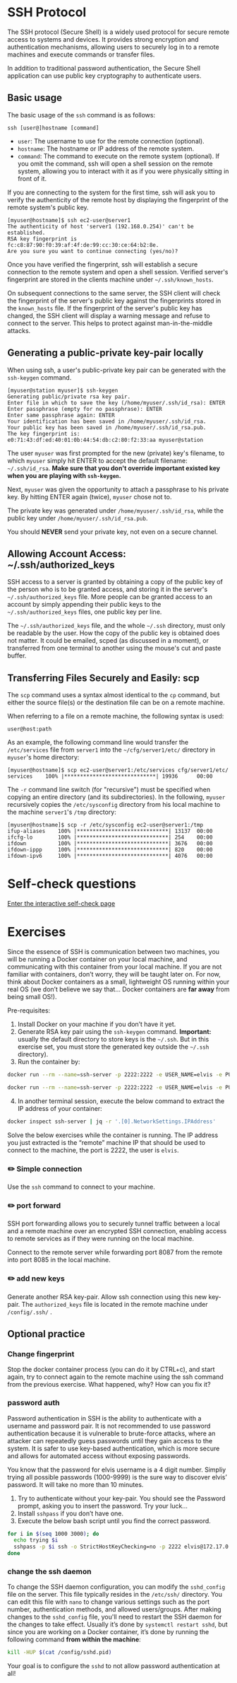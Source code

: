 # SSH Protocol 

The SSH protocol (Secure Shell) is a widely used protocol for secure remote access to systems and devices.
It provides strong encryption and authentication mechanisms, allowing users to securely log in to a remote machines and execute commands or transfer files.

In addition to traditional password authentication, the Secure Shell application can use public key cryptography to authenticate users.

## Basic usage

The basic usage of the `ssh` command is as follows:

```shell
ssh [user@]hostname [command]
```

- `user`: The username to use for the remote connection (optional).
- `hostname`: The hostname or IP address of the remote system.
- `command`: The command to execute on the remote system (optional). If you omit the command, ssh will open a shell session on the remote system, allowing you to interact with it as if you were physically sitting in front of it.

If you are connecting to the system for the first time, ssh will ask you to verify the authenticity of the remote host by displaying the fingerprint of the remote system's public key.

```console
[myuser@hostname]$ ssh ec2-user@server1
The authenticity of host 'server1 (192.168.0.254)' can't be established.
RSA key fingerprint is fc:c8:87:90:f0:39:af:4f:de:99:cc:30:ce:64:b2:8e.
Are you sure you want to continue connecting (yes/no)?
```

Once you have verified the fingerprint, ssh will establish a secure connection to the remote system and open a shell session.
Verified server's fingerprint are stored in the clients machine under `~/.ssh/known_hosts`.

On subsequent connections to the same server, the SSH client will check the fingerprint of the server's public key against the fingerprints stored in the `known_hosts` file.
If the fingerprint of the server's public key has changed, the SSH client will display a warning message and refuse to connect to the server.
This helps to protect against man-in-the-middle attacks.


## Generating a public-private key-pair locally

When using ssh, a user's public-private key pair can be generated with the `ssh-keygen` command.

```console
[myuser@station myuser]$ ssh-keygen
Generating public/private rsa key pair.
Enter file in which to save the key (/home/myuser/.ssh/id_rsa): ENTER
Enter passphrase (empty for no passphrase): ENTER
Enter same passphrase again: ENTER
Your identification has been saved in /home/myuser/.ssh/id_rsa.
Your public key has been saved in /home/myuser/.ssh/id_rsa.pub.
The key fingerprint is:
e0:71:43:df:ed:40:01:0b:44:54:db:c2:80:f2:33:aa myuser@station
```

The user `myuser` was first prompted for the new (private) key's filename, to which `myuser` simply hit ENTER to accept the default filename: `~/.ssh/id_rsa`. 
**Make sure that you don't override important existed key when you are playing with `ssh-keygen`.**

Next, `myuser` was given the opportunity to attach a passphrase to his private key.
By hitting ENTER again (twice), `myuser` chose not to. 

The private key was generated under `/home/myuser/.ssh/id_rsa`,
while the public key under `/home/myuser/.ssh/id_rsa.pub`.

You should **NEVER** send your private key, not even on a secure channel. 

## Allowing Account Access: ~/.ssh/authorized_keys

SSH access to a server is granted by obtaining a copy of the public key of the person who is to be granted access, and storing it in the server's `~/.ssh/authorized_keys` file.
More people can be granted access to an account by simply appending their public keys to the `~/.ssh/authorized_keys` files, one public key per line.

The `~/.ssh/authorized_keys` file, and the whole `~/.ssh` directory, must only be readable by the user.
How the copy of the public key is obtained does not matter. It could be emailed, scped (as discussed in a moment), or transferred from one terminal to another using the mouse's cut and paste buffer.


## Transferring Files Securely and Easily: scp

The `scp` command uses a syntax almost identical to the `cp` command, but either the source file(s) or the
destination file can be on a remote machine. 

When referring to a file on a remote machine, the following syntax is used:

```shell
user@host:path
```

As an example, the following command line would transfer the `/etc/services` file from `server1` into the `~/cfg/server1/etc/` directory in `myuser`'s home directory:

```console
[myuser@hostname]$ scp ec2-user@server1:/etc/services cfg/server1/etc/
services    100% |*****************************| 19936      00:00
```

The `-r` command line switch (for "recursive") must be specified when copying an entire directory (and its subdirectories).
In the following, `myuser` recursively copies the `/etc/sysconfig` directory from his local machine to the machine `server1`'s `/tmp` directory:

```console 
[myuser@hostname]$ scp -r /etc/sysconfig ec2-user@server1:/tmp
ifup-aliases    100% |*****************************| 13137  00:00
ifcfg-lo        100% |*****************************| 254    00:00
ifdown          100% |*****************************| 3676   00:00
ifdown-ippp     100% |*****************************| 820    00:00
ifdown-ipv6     100% |*****************************| 4076   00:00
```

# Self-check questions

[Enter the interactive self-check page](https://alonitac.github.io/DevOpsBootcampUPES/multichoice-questions/networking_ssh.html)

# Exercises

Since the essence of SSH is communication between two machines, you will be running a Docker container on your local machine, and communicating with this container from your local machine. If you are not familiar with containers, don’t worry, they will be taught later on. For now, think about Docker containers as a small, lightweight OS running within your real OS  (we don’t believe we say that… Docker containers are **far away** from being small OS!).

Pre-requisites:

1. Install Docker on your machine if you don’t have it yet.
2. Generate RSA key pair using the `ssh-keygen` command. **Important:** usually the default directory to store keys is the `~/.ssh`. But in this exercise set, you must store the generated key outside the `~/.ssh` directory).
3. Run the container by:

```bash
docker run --rm --name=ssh-server -p 2222:2222 -e USER_NAME=elvis -e PUBLIC_KEY="$(cat /path/to/your/public-key-file)" lscr.io/linuxserver/openssh-server:latest

docker run --rm --name=ssh-server -p 2222:2222 -e USER_NAME=elvis -e PUBLIC_KEY="$(cat /home/alon/.ssh/id_rsa.pub)" -e SUDO_ACCESS=ture lscr.io/linuxserver/openssh-server:latest bash -c "sed -i 's/AllowTcpForwarding no/AllowTcpForwarding yes/g' /etc/ssh/sshd_config &&  nc -l -k 8087"
```

4. In another terminal session, execute the below command to extract the IP address of your container:

```bash
docker inspect ssh-server | jq -r '.[0].NetworkSettings.IPAddress'
```

Solve the below exercises while the container is running. The IP address you just extracted is the “remote” machine IP that should be used to connect to the machine, the port is 2222, the user is `elvis`.

### :pencil2: Simple connection

Use the `ssh` command to  connect to your machine.

### :pencil2: port forward

SSH port forwarding allows you to securely tunnel traffic between a local and a remote machine over an encrypted SSH connection, enabling access to remote services as if they were running on the local machine.

Connect to the remote server while forwarding port 8087 from the remote into port 8085 in the local machine.

### :pencil2: add new keys

Generate another RSA key-pair. Allow ssh connection using this new key-pair. The `authorized_keys` file is located in the remote machine under `/config/.ssh/` .

## Optional practice

### Change fingerprint

Stop the docker container process (you can do it by CTRL+c), and start again, try to connect again to the remote machine using the ssh command from the previous exercise. What happened, why? How can you fix it?


### password auth

Password authentication in SSH is the ability to authenticate with a username and password pair. It is not recommended to use password authentication because it is vulnerable to brute-force attacks, where an attacker can repeatedly guess passwords until they gain access to the system. It is safer to use key-based authentication, which is more secure and allows for automated access without exposing passwords.

You know that the password for elvis username is a 4 digit number. Simpliy trying all possible passwords (1000-9999) is the sure way to discover elvis’ password. It will take no more than 10 minutes.

1. Try to authenticate without your key-pair. You should see the Password prompt, asking you to insert the password. Try your luck...
2. Install `sshpass` if you don’t have one.
3. Execute the below bash script until you find the correct password.

```bash
for i in $(seq 1000 3000); do
  echo trying $i
  sshpass -p $i ssh -o StrictHostKeyChecking=no -p 2222 elvis@172.17.0.2
done
```

### change the ssh daemon

To change the SSH daemon configuration, you can modify the `sshd_config` file on the server. This file typically resides in the `/etc/ssh/` directory. 
You can edit this file with `nano` to change various settings such as the port number, authentication methods, and allowed users/groups. 
After making changes to the `sshd_config` file, you'll need to restart the SSH daemon for the changes to take effect. 
Usually it’s done by `systemctl restart sshd`, but since you are working on a Docker container, it’s done by running the following command **from within the machine**:

```bash
kill -HUP $(cat /config/sshd.pid)
```

Your goal is to configure the `sshd` to not allow password authentication at all!
